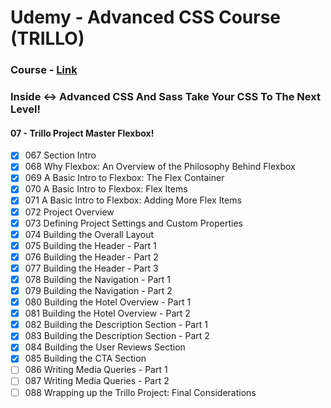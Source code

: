 # Udemy - Advanced CSS Course (TRILLO)

### Course - [Link](https://www.udemy.com/advanced-css-and-sass/?siteID=c4ytgEGG5fA-BqYe7RrPdFDw3BPvlgbt_g&LSNPUBID=c4ytgEGG5fA)
### Inside <-> Advanced CSS And Sass Take Your CSS To The Next Level!
#### 07 - Trillo Project Master Flexbox!
- [x] 067 Section Intro
- [x] 068 Why Flexbox: An Overview of the Philosophy Behind Flexbox
- [x] 069 A Basic Intro to Flexbox: The Flex Container
- [x] 070 A Basic Intro to Flexbox: Flex Items
- [x] 071 A Basic Intro to Flexbox: Adding More Flex Items
- [x] 072 Project Overview
- [x] 073 Defining Project Settings and Custom Properties
- [x] 074 Building the Overall Layout
- [x] 075 Building the Header - Part 1
- [x] 076 Building the Header - Part 2
- [x] 077 Building the Header - Part 3
- [x] 078 Building the Navigation - Part 1
- [x] 079 Building the Navigation - Part 2
- [x] 080 Building the Hotel Overview - Part 1
- [x] 081 Building the Hotel Overview - Part 2
- [x] 082 Building the Description Section - Part 1
- [x] 083 Building the Description Section - Part 2
- [x] 084 Building the User Reviews Section
- [x] 085 Building the CTA Section
- [ ] 086 Writing Media Queries - Part 1
- [ ] 087 Writing Media Queries - Part 2
- [ ] 088 Wrapping up the Trillo Project: Final Considerations 